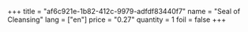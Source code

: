 +++
title = "af6c921e-1b82-412c-9979-adfdf83440f7"
name = "Seal of Cleansing"
lang = ["en"]
price = "0.27"
quantity = 1
foil = false
+++
